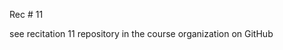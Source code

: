 
<div class="recitation">

<div class="column_date">
<p markdown="block">

Rec # 11 <br>


</p>          
</div>

<div class="column_recitation">
<p markdown="block">


see recitation 11 repository in the course organization on GitHub




</p>        
</div>

</div>
